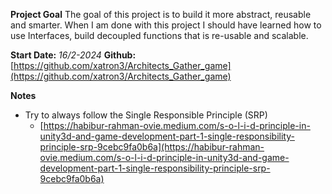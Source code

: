 **Project Goal**
The goal of this project is to build it more abstract, reusable and smarter. When I am done with this project I should have learned how to use Interfaces, build decoupled functions that is re-usable and scalable.

**Start Date:** _16/2-2024_
**Github:** [https://github.com/xatron3/Architects_Gather_game](https://github.com/xatron3/Architects_Gather_game)

**Notes**
- Try to always follow the Single Responsible Principle (SRP)
    - [https://habibur-rahman-ovie.medium.com/s-o-l-i-d-principle-in-unity3d-and-game-development-part-1-single-responsibility-principle-srp-9cebc9fa0b6a](https://habibur-rahman-ovie.medium.com/s-o-l-i-d-principle-in-unity3d-and-game-development-part-1-single-responsibility-principle-srp-9cebc9fa0b6a)